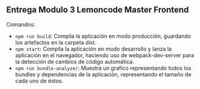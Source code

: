 ## Entrega Modulo 3 Lemoncode Master Frontend

Comandos:

- `npm run build`: Compila la aplicación en modo producción, guardando los artefactos en la carpeta dist.
- `npm start`: Compila la aplicación en modo desarrollo y lanza la aplicación en el navegador, haciendo uso de webpack-dev-server para la detección de cambios de código automática.
- `npm run bundle-analyzer`: Muestra un grafico representando todos los bundles y dependencias de la aplicación, representando el tamaño de cada uno de éstos.
